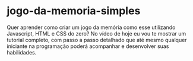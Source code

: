 # jogo-da-memoria-simples
Quer aprender como criar um jogo da memória como esse utilizando Javascript, HTML e CSS  do zero?   No vídeo de hoje eu vou te mostrar um tutorial completo, com passo a passo detalhado que até mesmo qualquer iniciante na programação poderá acompanhar e desenvolver suas habilidades. 
